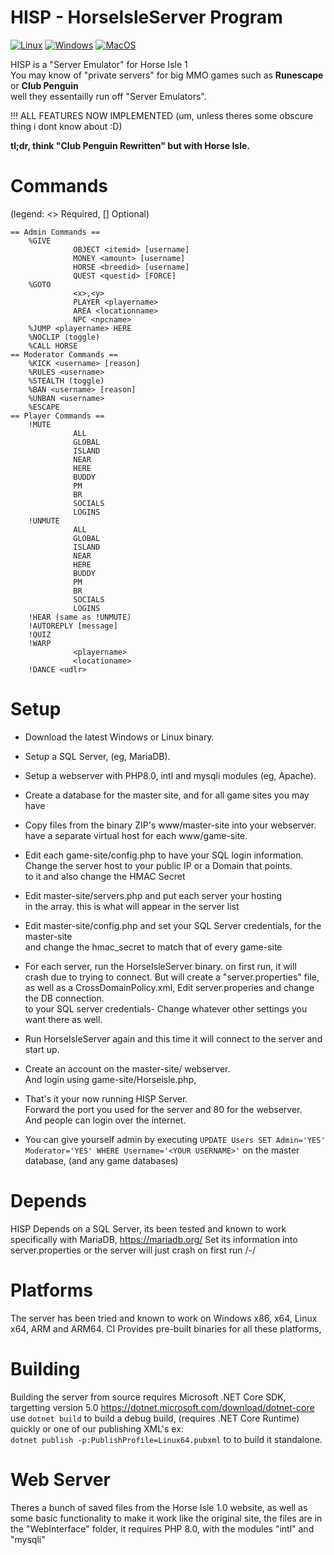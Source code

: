 # HISP - HorseIsleServer Program

[![Linux](https://github.com/islehorse/HISP/workflows/linux/badge.svg)](https://github.com/islehorse/HISP/actions?query=workflow%3Alinux)
[![Windows](https://github.com/islehorse/HISP/workflows/windows/badge.svg)](https://github.com/islehorse/HISP/actions?query=workflow%3Awindows)
[![MacOS](https://github.com/islehorse/HISP/workflows/macos/badge.svg)](https://github.com/islehorse/HISP/actions?query=workflow%macos)

HISP is a "Server Emulator" for Horse Isle 1          
You may know of "private servers" for big MMO games such as **Runescape** or **Club Penguin**          
well they essentailly run off "Server Emulators".          

!!! ALL FEATURES NOW IMPLEMENTED (um, unless theres some obscure thing i dont know about :D)

**tl;dr, think "Club Penguin Rewritten" but with Horse Isle.**

# Commands     
(legend: <> Required, [] Optional)
```
== Admin Commands ==            
    %GIVE                 
              OBJECT <itemid> [username]         
              MONEY <amount> [username]             
              HORSE <breedid> [username]         
              QUEST <questid> [FORCE]       
    %GOTO                             
              <x>,<y>         
              PLAYER <playername>        
              AREA <locationname>           
              NPC <npcname>             
    %JUMP <playername> HERE              
    %NOCLIP (toggle)            
    %CALL HORSE            
== Moderator Commands ==         
    %KICK <username> [reason]         
    %RULES <username>          
    %STEALTH (toggle)        
    %BAN <username> [reason]     
    %UNBAN <username>       
    %ESCAPE               
== Player Commands ==         
    !MUTE                    
              ALL        
              GLOBAL       
              ISLAND        
              NEAR        
              HERE        
              BUDDY        
              PM        
              BR          
              SOCIALS         
              LOGINS            
    !UNMUTE              
              ALL         
              GLOBAL         
              ISLAND         
              NEAR        
              HERE         
              BUDDY       
              PM           
              BR             
              SOCIALS           
              LOGINS               
    !HEAR (same as !UNMUTE)            
    !AUTOREPLY [message]              
    !QUIZ                   
    !WARP           
              <playername>           
              <locationame>        
    !DANCE <udlr>       
```
# Setup     
- Download the latest Windows or Linux binary.        
- Setup a SQL Server, (eg, MariaDB).         
- Setup a webserver with PHP8.0, intl and mysqli modules (eg, Apache).       
- Create a database for the master site, and for all game sites you may have  
- Copy files from the binary ZIP's www/master-site into your webserver.        
  have a separate virtual host for each www/game-site.     
- Edit each game-site/config.php to have your SQL login information.         
  Change the server host to your public IP or a Domain that points.       
  to it and also change the HMAC Secret       
- Edit master-site/servers.php and put each server your hosting            
  in the array. this is what will appear in the server list                 
- Edit master-site/config.php and set your SQL Server credentials, for the master-site             
  and change the hmac_secret to match that of every game-site        
- For each server, run the HorseIsleServer binary. on first run, it will         
  crash due to trying to connect. But will create a "server.properties" file,           
  as well as a CrossDomainPolicy.xml, Edit server.properies and change the DB connection.      
  to your SQL server credentials- Change whatever other settings you want there as well.       
- Run HorseIsleServer again and this time it will connect to the server and start up.      
- Create an account on the master-site/ webserver.       
  And login using game-site/Horseisle.php,
- That's it your now running HISP Server.       
  Forward the port you used for the server and 80 for the webserver.        
  And people can login over the internet.         

- You can give yourself admin by executing ``UPDATE Users SET Admin='YES' Moderator='YES' WHERE Username='<YOUR USERNAME>'``
  on the master database, (and any game databases)
  
# Depends
 HISP Depends on a SQL Server, 
 its been tested and known to work specifically with MariaDB, https://mariadb.org/
 Set its information into server.properties or the server will just crash on first run /-/
 
# Platforms
 The server has been tried and known to work on Windows x86, x64, Linux x64, ARM and ARM64. 
 CI Provides pre-built binaries for all these platforms,
 
# Building
 Building the server from source requires Microsoft .NET Core SDK, targetting version 5.0 https://dotnet.microsoft.com/download/dotnet-core
 use ``dotnet build`` to build a debug build, (requires .NET Core Runtime) quickly or one of our publishing XML's
 ex:        
 ``dotnet publish -p:PublishProfile=Linux64.pubxml`` to to build it standalone.
 
# Web Server
 Theres a bunch of saved files from the Horse Isle 1.0 website, as well as some basic functionality to make it work
 like the original site, the files are in the "WebInterface" folder, it requires PHP 8.0, with the modules "intl" and "mysqli"
